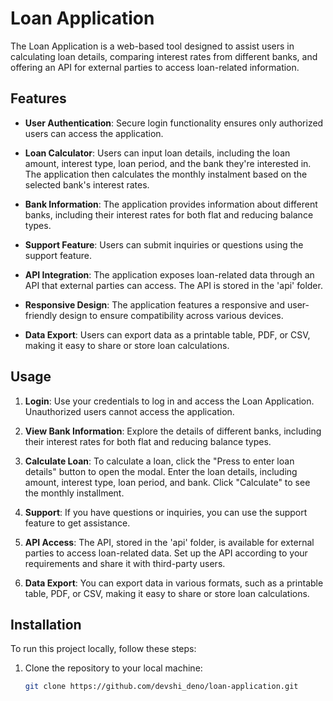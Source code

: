 # Loan Application

The Loan Application is a web-based tool designed to assist users in calculating loan details, comparing interest rates from different banks, and offering an API for external parties to access loan-related information.

## Features

- **User Authentication**: Secure login functionality ensures only authorized users can access the application.

- **Loan Calculator**: Users can input loan details, including the loan amount, interest type, loan period, and the bank they're interested in. The application then calculates the monthly instalment based on the selected bank's interest rates.

- **Bank Information**: The application provides information about different banks, including their interest rates for both flat and reducing balance types.

- **Support Feature**: Users can submit inquiries or questions using the support feature.

- **API Integration**: The application exposes loan-related data through an API that external parties can access. The API is stored in the 'api' folder.

- **Responsive Design**: The application features a responsive and user-friendly design to ensure compatibility across various devices.

- **Data Export**: Users can export data as a printable table, PDF, or CSV, making it easy to share or store loan calculations.

## Usage

1. **Login**: Use your credentials to log in and access the Loan Application. Unauthorized users cannot access the application.

2. **View Bank Information**: Explore the details of different banks, including their interest rates for both flat and reducing balance types.

3. **Calculate Loan**: To calculate a loan, click the "Press to enter loan details" button to open the modal. Enter the loan details, including amount, interest type, loan period, and bank. Click "Calculate" to see the monthly installment.

4. **Support**: If you have questions or inquiries, you can use the support feature to get assistance.

5. **API Access**: The API, stored in the 'api' folder, is available for external parties to access loan-related data. Set up the API according to your requirements and share it with third-party users.

6. **Data Export**: You can export data in various formats, such as a printable table, PDF, or CSV, making it easy to share or store loan calculations.

## Installation

To run this project locally, follow these steps:

1. Clone the repository to your local machine:

   ```bash
   git clone https://github.com/devshi_deno/loan-application.git

  
